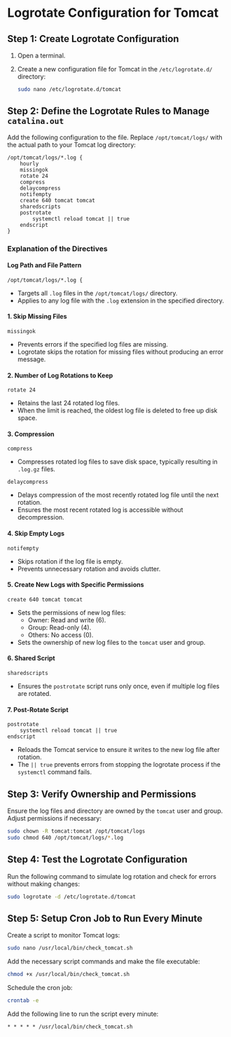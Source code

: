 # Logrotate Configuration for Tomcat

## Step 1: Create Logrotate Configuration

1. Open a terminal.
2. Create a new configuration file for Tomcat in the `/etc/logrotate.d/` directory:

   ```bash
   sudo nano /etc/logrotate.d/tomcat
   ```

## Step 2: Define the Logrotate Rules to Manage `catalina.out`

Add the following configuration to the file. Replace `/opt/tomcat/logs/` with the actual path to your Tomcat log directory:

```plaintext
/opt/tomcat/logs/*.log {
    hourly
    missingok
    rotate 24
    compress
    delaycompress
    notifempty
    create 640 tomcat tomcat
    sharedscripts
    postrotate
        systemctl reload tomcat || true
    endscript
}
```

### Explanation of the Directives

#### Log Path and File Pattern

```plaintext
/opt/tomcat/logs/*.log {
```
- Targets all `.log` files in the `/opt/tomcat/logs/` directory.
- Applies to any log file with the `.log` extension in the specified directory.

#### 1. Skip Missing Files

```plaintext
missingok
```
- Prevents errors if the specified log files are missing.
- Logrotate skips the rotation for missing files without producing an error message.

#### 2. Number of Log Rotations to Keep

```plaintext
rotate 24
```
- Retains the last 24 rotated log files.
- When the limit is reached, the oldest log file is deleted to free up disk space.

#### 3. Compression

```plaintext
compress
```
- Compresses rotated log files to save disk space, typically resulting in `.log.gz` files.

```plaintext
delaycompress
```
- Delays compression of the most recently rotated log file until the next rotation.
- Ensures the most recent rotated log is accessible without decompression.

#### 4. Skip Empty Logs

```plaintext
notifempty
```
- Skips rotation if the log file is empty.
- Prevents unnecessary rotation and avoids clutter.

#### 5. Create New Logs with Specific Permissions

```plaintext
create 640 tomcat tomcat
```
- Sets the permissions of new log files:
  - Owner: Read and write (6).
  - Group: Read-only (4).
  - Others: No access (0).
- Sets the ownership of new log files to the `tomcat` user and group.

#### 6. Shared Script

```plaintext
sharedscripts
```
- Ensures the `postrotate` script runs only once, even if multiple log files are rotated.

#### 7. Post-Rotate Script

```plaintext
postrotate
    systemctl reload tomcat || true
endscript
```
- Reloads the Tomcat service to ensure it writes to the new log file after rotation.
- The `|| true` prevents errors from stopping the logrotate process if the `systemctl` command fails.

## Step 3: Verify Ownership and Permissions

Ensure the log files and directory are owned by the `tomcat` user and group. Adjust permissions if necessary:

```bash
sudo chown -R tomcat:tomcat /opt/tomcat/logs
sudo chmod 640 /opt/tomcat/logs/*.log
```

## Step 4: Test the Logrotate Configuration

Run the following command to simulate log rotation and check for errors without making changes:

```bash
sudo logrotate -d /etc/logrotate.d/tomcat
```

## Step 5: Setup Cron Job to Run Every Minute

Create a script to monitor Tomcat logs:

```bash
sudo nano /usr/local/bin/check_tomcat.sh
```

Add the necessary script commands and make the file executable:

```bash
chmod +x /usr/local/bin/check_tomcat.sh
```

Schedule the cron job:

```bash
crontab -e
```

Add the following line to run the script every minute:

```plaintext
* * * * * /usr/local/bin/check_tomcat.sh

